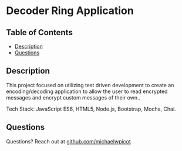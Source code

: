 # Decoder Ring Application


## Table of Contents
* [Description](#description)
* [Questions](#questions)

## Description
This project focused on utilizing test driven development to create an encoding/decoding application to allow the user to read encrypted messages and encrypt custom messages of their own..

Tech Stack: JavaScript ES6, HTML5, Node.js, Bootstrap, Mocha, Chai.


## Questions
Questions? Reach out at [github.com/michaelwpicot](github.com/michaelwpicot)
